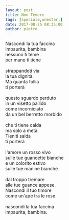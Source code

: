 ```yaml
---
layout: post
title: Non Temere
tags: [speciale,onestar,]
date: 2017-08-25 08:35:00
author: pietro
---
```

Nascondi la tua faccina<br/>impaurita, bambina<br/>nessuno ti teme<br/>per mano ti tiene<br/><br/>strappandoti via<br/>la tua dignità.<br/>Ma quanta follia<br/>ti porterà<br/><br/>questo sguardo perduto<br/>in un visetto pallido<br/>come incorniciato<br/>da un bel berretto morbido<br/><br/>che ti tiene calda<br/>ma solo a metà.<br/>Tieniti salda<br/>ti porterà<br/><br/>l'amore un rosso vivo<br/>sulle tue guancette bianche<br/>e un colorito estivo<br/>sulle tue manine bianche<br/><br/>dal troppo tremare<br/>alle tue guance appese.<br/>Nascondi il tuo timore<br/>come un'ape tra le rose<br/><br/>nascondi la tua faccina<br/>impaurita, bambina.
